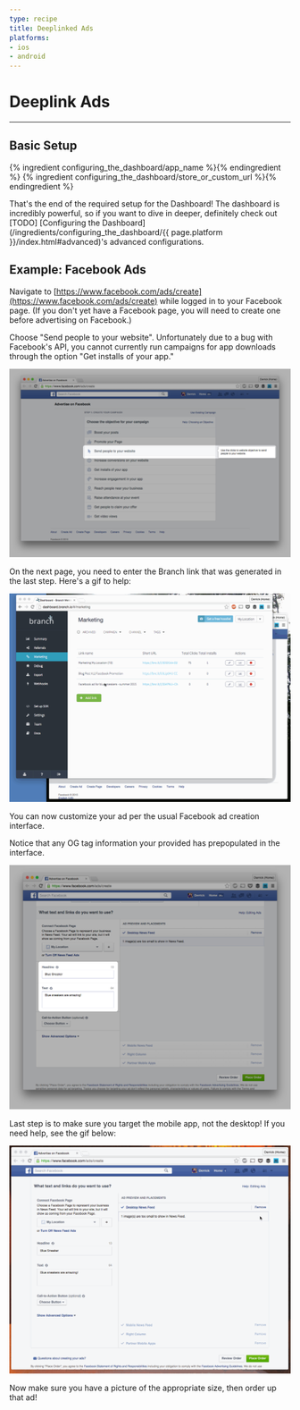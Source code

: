 ```yaml
---
type: recipe
title: Deeplinked Ads
platforms:
- ios
- android
---
```


# Deeplink Ads

------

## Basic Setup
{% ingredient configuring_the_dashboard/app_name %}{% endingredient %}
{% ingredient configuring_the_dashboard/store_or_custom_url %}{% endingredient %}

That's the end of the required setup for the Dashboard! The dashboard is incredibly powerful, so if you want to dive in deeper, definitely check out [TODO] [Configuring the Dashboard](/ingredients/configuring_the_dashboard/{{ page.platform }}/index.html#advanced)'s advanced configurations.
<!--- /Basic Setup -->


## Example: Facebook Ads

Navigate to [https://www.facebook.com/ads/create](https://www.facebook.com/ads/create) while logged in to your Facebook page. (If you don't yet have a Facebook page, you will need to create one before advertising on Facebook.)

Choose "Send people to your website". Unfortunately due to a bug with Facebook's API, you cannot currently run campaigns for app downloads through the option "Get installs of your app."

![Description](/img/recipes/deeplink_ads/facebook_ad_1.png) 

On the next page, you need to enter the Branch link that was generated in the last step. Here's a gif to help:

![Description](/img/recipes/deeplink_ads/facebook_ad_2.gif) 

You can now customize your ad per the usual Facebook ad creation interface.

Notice that any OG tag information your provided has prepopulated in the interface.

![Description](/img/recipes/deeplink_ads/facebook_ad_3.png)

Last step is to make sure you target the mobile app, not the desktop! If you need help, see the gif below:

![Description](/img/recipes/deeplink_ads/facebook_ad_4.gif) 

Now make sure you have a picture of the appropriate size, then order up that ad! 

